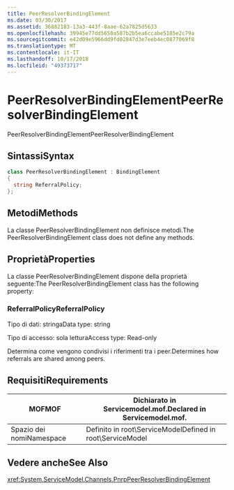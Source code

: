 ```yaml
---
title: PeerResolverBindingElement
ms.date: 03/30/2017
ms.assetid: 36882183-13a3-443f-8aae-62a7825d5633
ms.openlocfilehash: 39945e77dd5650a587b2b5ea6ccabe5185e2c79a
ms.sourcegitcommit: e42d09e5966dd9fd02847d3e7eeb4ec0877069f8
ms.translationtype: MT
ms.contentlocale: it-IT
ms.lasthandoff: 10/17/2018
ms.locfileid: "49373717"
---
```

# <a name="peerresolverbindingelement"></a><span data-ttu-id="b3501-102">PeerResolverBindingElement</span><span class="sxs-lookup"><span data-stu-id="b3501-102">PeerResolverBindingElement</span></span>
<span data-ttu-id="b3501-103">PeerResolverBindingElement</span><span class="sxs-lookup"><span data-stu-id="b3501-103">PeerResolverBindingElement</span></span>  
  
## <a name="syntax"></a><span data-ttu-id="b3501-104">Sintassi</span><span class="sxs-lookup"><span data-stu-id="b3501-104">Syntax</span></span>  
  
```csharp
class PeerResolverBindingElement : BindingElement  
{  
  string ReferralPolicy;  
};  
```  
  
## <a name="methods"></a><span data-ttu-id="b3501-105">Metodi</span><span class="sxs-lookup"><span data-stu-id="b3501-105">Methods</span></span>  
 <span data-ttu-id="b3501-106">La classe PeerResolverBindingElement non definisce metodi.</span><span class="sxs-lookup"><span data-stu-id="b3501-106">The PeerResolverBindingElement class does not define any methods.</span></span>  
  
## <a name="properties"></a><span data-ttu-id="b3501-107">Proprietà</span><span class="sxs-lookup"><span data-stu-id="b3501-107">Properties</span></span>  
 <span data-ttu-id="b3501-108">La classe PeerResolverBindingElement dispone della proprietà seguente:</span><span class="sxs-lookup"><span data-stu-id="b3501-108">The PeerResolverBindingElement class has the following property:</span></span>  
  
### <a name="referralpolicy"></a><span data-ttu-id="b3501-109">ReferralPolicy</span><span class="sxs-lookup"><span data-stu-id="b3501-109">ReferralPolicy</span></span>  
 <span data-ttu-id="b3501-110">Tipo di dati: stringa</span><span class="sxs-lookup"><span data-stu-id="b3501-110">Data type: string</span></span>  
  
 <span data-ttu-id="b3501-111">Tipo di accesso: sola lettura</span><span class="sxs-lookup"><span data-stu-id="b3501-111">Access type: Read-only</span></span>  
  
 <span data-ttu-id="b3501-112">Determina come vengono condivisi i riferimenti tra i peer.</span><span class="sxs-lookup"><span data-stu-id="b3501-112">Determines how referrals are shared among peers.</span></span>  
  
## <a name="requirements"></a><span data-ttu-id="b3501-113">Requisiti</span><span class="sxs-lookup"><span data-stu-id="b3501-113">Requirements</span></span>  
  
|<span data-ttu-id="b3501-114">MOF</span><span class="sxs-lookup"><span data-stu-id="b3501-114">MOF</span></span>|<span data-ttu-id="b3501-115">Dichiarato in Servicemodel.mof.</span><span class="sxs-lookup"><span data-stu-id="b3501-115">Declared in Servicemodel.mof.</span></span>|  
|---------|-----------------------------------|  
|<span data-ttu-id="b3501-116">Spazio dei nomi</span><span class="sxs-lookup"><span data-stu-id="b3501-116">Namespace</span></span>|<span data-ttu-id="b3501-117">Definito in root\ServiceModel</span><span class="sxs-lookup"><span data-stu-id="b3501-117">Defined in root\ServiceModel</span></span>|  
  
## <a name="see-also"></a><span data-ttu-id="b3501-118">Vedere anche</span><span class="sxs-lookup"><span data-stu-id="b3501-118">See Also</span></span>  
 <xref:System.ServiceModel.Channels.PnrpPeerResolverBindingElement>
